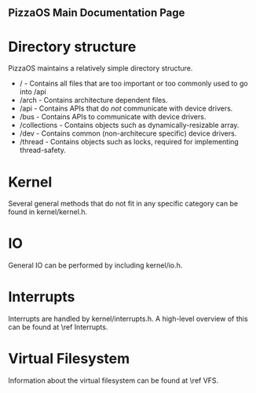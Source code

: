 ## PizzaOS Main Documentation Page
# Directory structure
PizzaOS maintains a relatively simple directory structure.
 - / - Contains all files that are too important or too commonly used to go into /api
 - /arch - Contains architecture dependent files.
 - /api - Contains APIs that do *not* communicate with device drivers.
 - /bus - Contains APIs to communicate with device drivers.
 - /collections - Contains objects such as dynamically-resizable array.
 - /dev - Contains common (non-architecure specific) device drivers.
 - /thread - Contains objects such as locks, required for implementing thread-safety.

# Kernel
Several general methods that do not fit in any specific category can be found in kernel/kernel.h.

# IO
General IO can be performed by including kernel/io.h.

# Interrupts
Interrupts are handled by kernel/interrupts.h.
A high-level overview of this can be found at \ref Interrupts.

# Virtual Filesystem
Information about the virtual filesystem can be found at \ref VFS. 